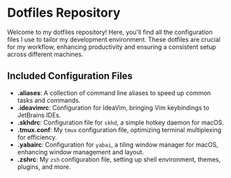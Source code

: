 # Dotfiles Repository

Welcome to my dotfiles repository! Here, you'll find all the configuration files I use to tailor my development environment. These dotfiles are crucial for my workflow, enhancing productivity and ensuring a consistent setup across different machines.

## Included Configuration Files

- **.aliases**: A collection of command line aliases to speed up common tasks and commands.
- **.ideavimrc**: Configuration for IdeaVim, bringing Vim keybindings to JetBrains IDEs.
- **.skhdrc**: Configuration file for `skhd`, a simple hotkey daemon for macOS.
- **.tmux.conf**: My `tmux` configuration file, optimizing terminal multiplexing for efficiency.
- **.yabairc**: Configuration for `yabai`, a tiling window manager for macOS, enhancing window management and layout.
- **.zshrc**: My `zsh` configuration file, setting up shell environment, themes, plugins, and more.
